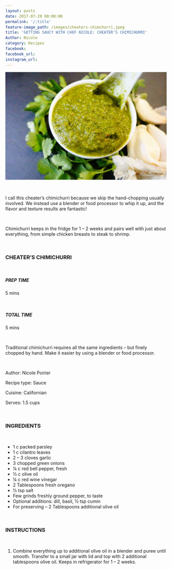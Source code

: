 ```yaml
---
layout: posts
date: 2017-07-20 00:00:00
permalink: '/:title'
feature-image_path: /images/cheaters-chimchurri.jpeg
title: 'GETTING SAUCY WITH CHEF NICOLE: CHEATER’S CHIMICHURRI'
Author: Nicole
category: Recipes
facebook:
facebook_url:
instagram_url:
---
```


![](/images/cheaters-chimchurri.jpeg)

&nbsp;

I call this cheater’s chimichurri because we skip the hand-chopping usually involved. We instead use a blender or food processor to whip it up, and the flavor and texture results are fantastic!

&nbsp;

Chimichurri keeps in the fridge for 1 – 2 weeks and pairs well with just about everything, from simple chicken breasts to steak to shrimp.

&nbsp;

### CHEATER’S CHIMICHURRI

&nbsp;

##### PREP TIME

5 mins

&nbsp;

##### TOTAL TIME

5 mins

&nbsp;

Traditional chimichurri requires all the same ingredients – but finely chopped by hand. Make it easier by using a blender or food processor.

&nbsp;

Author: Nicole Poirier

Recipe type: Sauce

Cuisine: Californian

Serves: 1.5 cups

&nbsp;

### INGREDIENTS

&nbsp;

* 1 c packed parsley
* 1 c cilantro leaves
* 2 – 3 cloves garlic
* 3 chopped green onions
* ¼ c red bell pepper, fresh
* ½ c olive oil
* ¼ c red wine vinegar
* 2 Tablespoons fresh oregano
* ½ tsp salt
* Few grinds freshly ground pepper, to taste
* Optional additions: dill, basil, ½ tsp cumin
* For preserving – 2 Tablespoons additional olive oil

&nbsp;

### INSTRUCTIONS

&nbsp;

1. Combine everything up to additional olive oil in a blender and puree until smooth. Transfer to a small jar with lid and top with 2 additional tablespoons olive oil. Keeps in refrigerator for 1 – 2 weeks.